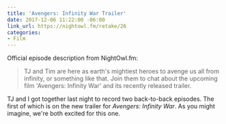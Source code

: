 ```yaml
---
title: 'Avengers: Infinity War Trailer'
date: 2017-12-06 11:22:00 -06:00
link_url: https://nightowl.fm/retake/26
categories:
- Film
---
```


Official episode description from NightOwl.fm:

> TJ and Tim are here as earth's mightiest heroes to avenge us all from infinity, or something like that. Join them to chat about the upcoming film 'Avengers: Infinity War' and its recently released trailer.

TJ and I got together last night to record two back-to-back episodes. The first of which is on the new trailer for *Avengers: Infinity War*. As you might imagine, we're both excited for this one.
